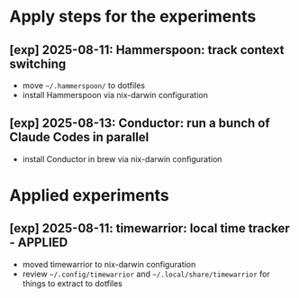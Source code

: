 # Apply steps for the experiments

## [exp] 2025-08-11: Hammerspoon: track context switching
- move `~/.hammerspoon/` to dotfiles
- install Hammerspoon via nix-darwin configuration

## [exp] 2025-08-13: Conductor: run a bunch of Claude Codes in parallel
- install Conductor in brew via nix-darwin configuration

# Applied experiments

## [exp] 2025-08-11: timewarrior: local time tracker - APPLIED
- moved timewarrior to nix-darwin configuration
- review `~/.config/timewarrior` and `~/.local/share/timewarrior` for things to extract to dotfiles


